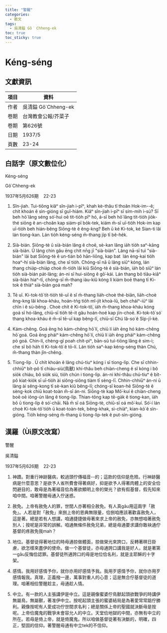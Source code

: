 ```yaml
---
title: "警醒"
categories:
  - 散文
tags:
  - 吳清鎰 Gô͘ Chheng-ek
toc: true
toc_sticky: true
---
```


# Kéng-séng

## 文獻資訊

| 項目 | 資料 |
|---|---|
| 作者 | 吳清鎰 Gô͘ Chheng-ek |
| 卷期 | 台灣教會公報/芥菜子 |
| 卷期 | 第626號 |
| 日期 | 1937/5 |
| 頁數 | 23-24 |

## 白話字（原文數位化）

Kéng-séng

Gô͘ Chheng-ek

1937年5月626期    22-23

1. Sîn-jiah. Tuì-tiōng kiâⁿ sîn-jiah i-pīⁿ, khah kè-thâu tī thoân Hok-im--ê; chit khoán ê sìn-gióng sī guî-hiám. Kiâⁿ sîn-jiah i-pīⁿ sī sím-mih ì-sù? Sī beh hō͘ lâng séng só͘-huì oē tit-tio̍h pīⁿ hó, á-sī beh hō͘ lâng tit-tio̍h jio̍k-thé siōng ê an-choân kap siám-pī bo̍k-tek, kiám m̄-sī uī-tio̍h Hok-im kap uī-tio̍h beh hián-bêng Siōng-tè ê êng-kng? Beh ū ké Ki-tok, ké Sian-ti lâi lán tiong-kan. Lán tio̍h kéng-séng m̄-thang ji̍p tī bê-he̍k.

2. Sià-bián. Siōng-tè ū sià-bián lâng ê choē, sè-kan lâng ia̍h tio̍h saⁿ-kāng sià-bián. Ū lâng chin gâu ēng chit nn̄g jī "sià-bián". Lâng nā-sī tuì "sià-bián" lâi bat Siōng-tè ê un-tián bô hān-liōng, kap bat  lán èng-kai tio̍h hoaⁿ-hí sià-bián lâng, che sī tio̍h. Chóng-sī nā ū lâng siūⁿ kóng, lán thang chia̍p-chia̍p choè m̄-tio̍h lâi kiû Siōng-tè ê sià-bián, ia̍h bô siūⁿ lán tio̍h sià-bián pa̍t-lâng; án-ni sī hui-siông ê gō͘-kái. Lán thang bô tiâu-kiāⁿ sià-bián hiaⁿ-tī, chóng-sī m̄-thang iàu-kiû kóng lí kiám boē thang tī Ki-tok ê thiàⁿ sià-bián goá mah?

3. Tē uī. Ki-tok-tô͘ tit-tio̍h tē-uī ê sî m̄-thang lia̍h-choè thé-biān, lia̍h-choè êng-kng lâi khoa-kháu, hoán-tńg tio̍h mî-ji̍t khoà-lū, beh cháiⁿ-iūⁿ lâi chīn i ê sù-bēng . Choè chi̍t ê Ki-tok-tô͘, ia̍h m̄-thang khoa-kháu kóng goá sī hó-lâng, chiū-sī tio̍h tē-it gâu hoán-hoé kap jīn-choē. Ki-tok-tô͘ só͘ thang khoa-kháu ê m̄-sī tē-uī kap bêng-lī, chiū-sī Chú Iâ-so͘ ê Si̍p-jī-kè.

4. Kám-chêng. Goá ēng hó kám-chêng hō͘ lí, chiū lí ia̍h ēng hó kám-chêng hō͘ goá. Goá ēng pháiⁿ kám-chêng hō͘ lí, chiū lí ia̍h ēng pháiⁿ kám-chêng pò goá. Chin-lí, chèng-gī poah chi̍t-piⁿ, bān-sū tuì-tiōng lâng ê sim-ì; che sī bô ha̍h tī Ki-tok-tô͘ ê tō-lí. Lán tio̍h saⁿ-kap kéng-séng thàn Chú, m̄-thang thàn jîn-chêng.

5. Tiong-li̍p . Ū chi̍t khoán ê lâng chú-tiuⁿ kóng i sī tiong-li̍p. Che sī chhin-chhiūⁿ bi̍t-pô tī chiáu-siù(鳥獸) khí-thâu beh chiàn-cheng ê sî kóng i bô sio̍k chiáu, bô sio̍k siù, tio̍h chún i tiong-li̍p. án-ni khí-thâu chú-tiuⁿ ê bi̍t-pô kiat-kio̍k sī uī-tio̍h ài siông-siông tiàm tī sèng-lī. Chhin-chhiūⁿ án-ni ū lâng ài sêng-kong tī sè-kan kiû bêng-lī; chóng-sī koan-hē Siōng-tè ê sèng-kok chiū koat-toàn m̄-sī án-ni. Siōng-tè kap Mô͘-kuí ê chiàn-cheng boē oē iông-ún lâng ê tiong-li̍p. Thian-tông kap tē-ga̍k ê tiong-kan, ia̍h bô ū tiong-li̍p ê só͘-chāi. Nā m̄ sī oá Siōng-tè, chiū-sī oá mô͘-kuí. Só͘-í lán choè Ki-tok-tô͘ tio̍h ū koat-toàn-tek, bêng-khak, sì-chiàⁿ, kian-kò͘ ê sìn-gióng. Tio̍h kéng-séng m̄-thang ū tiong-li̍p-tek ê put-sìn-gióng.

## 漢羅（Ùi原文改寫）

警醒

吳清鎰

1937年5月626期    22-23

1. 神蹟。對重行神跡醫病，較過頭佇傳福音--的；這款的信仰是危險。行神跡醫病是什麼意思？是欲予人省所費會得著病好，抑是欲予人得著肉體上的安全佮閃避目的，敢毋是為著福音佮為著欲顯明上帝的榮光？欲有假基督，假先知來咱中間。咱著警醒毋通入佇迷惑。

2. 赦免。上帝有赦免人的罪，世間人亦著相仝赦免。有人真gâu用這兩字「赦免」。人若是對「赦免」來捌上帝的恩典無限量，佮捌咱應該著歡喜赦免人，這是著。總是若有人想講，咱通捷捷做毋著來求上帝的赦免，亦無想咱著赦免別人；按呢是非常的誤解。咱通無條件赦免兄弟，總是毋通要求講你敢袂通佇基督的疼赦免我mah？

3. 地位。基督徒得著地位的時毋通掠做體面，掠做榮光來誇口，反轉著暝日掛慮，欲怎樣來盡伊的使命。做一个基督徒，亦毋通誇口講我是好人，就是著第一gâu反悔佮認罪。基督徒所通誇口的毋是地位佮名利，就是主耶穌的十字架。

4. 感情。我用好感情予你，就你亦用好感情予我。我用歹感情予你，就你亦用歹感情報我。真理，正義撥一邊，萬事對重人的心意；這是無合佇基督徒的道理。咱著相佮警醒趁主，毋通趁人情。

5. 中立。有一款的人主張講伊是中立。這是親像蜜婆佇鳥獸起頭欲戰爭的時講伊無屬鳥，無屬獸，著准伊中立。按呢起頭主張的蜜婆結局是為著愛常常踮佇勝利。親像按呢有人愛成功佇世間求名利；總是關係上帝的聖國就決斷毋是按呢。上帝佮魔鬼的戰爭未會容允人的中立。天堂佮地獄的中間，亦無有中立的所在。若毋是倚上帝，就是倚魔鬼。所以咱做基督徒著有決斷的，明確，四正，堅固的信仰。著警醒毋通有中立tek的不信仰。
